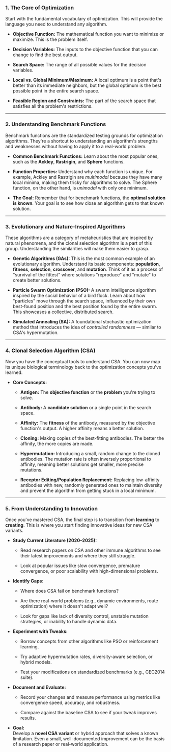 ### **1. The Core of Optimization**

Start with the fundamental vocabulary of optimization. This will provide the language you need to understand any algorithm.

- **Objective Function:** The mathematical function you want to minimize or maximize. This is the problem itself.
    
- **Decision Variables:** The inputs to the objective function that you can change to find the best output.
    
- **Search Space:** The range of all possible values for the decision variables.
    
- **Local vs. Global Minimum/Maximum:** A local optimum is a point that's better than its immediate neighbors, but the global optimum is the best possible point in the entire search space.
    
- **Feasible Region and Constraints:** The part of the search space that satisfies all the problem's restrictions.
    

---

### **2. Understanding Benchmark Functions**

Benchmark functions are the standardized testing grounds for optimization algorithms. They're a shortcut to understanding an algorithm's strengths and weaknesses without having to apply it to a real-world problem.

- **Common Benchmark Functions:** Learn about the most popular ones, such as the **Ackley**, **Rastrigin**, and **Sphere** functions.
    
- **Function Properties:** Understand why each function is unique. For example, Ackley and Rastrigin are _multimodal_ because they have many local minima, making them tricky for algorithms to solve. The Sphere function, on the other hand, is _unimodal_ with only one minimum.
    
- **The Goal:** Remember that for benchmark functions, the **optimal solution is known**. Your goal is to see how close an algorithm gets to that known solution.
    

---

### **3. Evolutionary and Nature-Inspired Algorithms**

These algorithms are a category of metaheuristics that are inspired by natural phenomena, and the clonal selection algorithm is a part of this group. Understanding the similarities will make them easier to grasp.

- **Genetic Algorithms (GAs):** This is the most common example of an evolutionary algorithm. Understand its basic components: **population**, **fitness**, **selection**, **crossover**, and **mutation**. Think of it as a process of "survival of the fittest" where solutions "reproduce" and "mutate" to create better solutions.
    
- **Particle Swarm Optimization (PSO):** A swarm intelligence algorithm inspired by the social behavior of a bird flock. Learn about how "particles" move through the search space, influenced by their own best-found position and the best position found by the entire swarm. This showcases a collective, distributed search.
    
- **Simulated Annealing (SA):** A foundational stochastic optimization method that introduces the idea of _controlled randomness_ — similar to CSA's hypermutation.
    

---

### **4. Clonal Selection Algorithm (CSA)**

Now you have the conceptual tools to understand CSA. You can now map its unique biological terminology back to the optimization concepts you've learned.

- **Core Concepts:**
    
    - **Antigen:** The **objective function** or the **problem** you're trying to solve.
        
    - **Antibody:** A **candidate solution** or a single point in the search space.
        
    - **Affinity:** The **fitness** of the antibody, measured by the objective function's output. A higher affinity means a better solution.
        
    - **Cloning:** Making copies of the best-fitting antibodies. The better the affinity, the more copies are made.
        
    - **Hypermutation:** Introducing a small, random change to the cloned antibodies. The mutation rate is often inversely proportional to affinity, meaning better solutions get smaller, more precise mutations.
        
    - **Receptor Editing/Population Replacement:** Replacing low-affinity antibodies with new, randomly generated ones to maintain diversity and prevent the algorithm from getting stuck in a local minimum.
        

---

### **5. From Understanding to Innovation**

Once you've mastered CSA, the final step is to transition from **learning** to **creating**. This is where you start finding innovative ideas for new CSA variants.

- **Study Current Literature (2020–2025):**
    
    - Read research papers on CSA and other immune algorithms to see their latest improvements and where they still struggle.
        
    - Look at popular issues like slow convergence, premature convergence, or poor scalability with high-dimensional problems.
        
- **Identify Gaps:**
    
    - Where does CSA fail on benchmark functions?
        
    - Are there real-world problems (e.g., dynamic environments, route optimization) where it doesn't adapt well?
        
    - Look for gaps like lack of diversity control, unstable mutation strategies, or inability to handle dynamic data.
        
- **Experiment with Tweaks:**
    
    - Borrow concepts from other algorithms like PSO or reinforcement learning.
        
    - Try adaptive hypermutation rates, diversity-aware selection, or hybrid models.
        
    - Test your modifications on standardized benchmarks (e.g., CEC2014 suite).
        
- **Document and Evaluate:**
    
    - Record your changes and measure performance using metrics like convergence speed, accuracy, and robustness.
        
    - Compare against the baseline CSA to see if your tweak improves results.
        
- **Goal:**  
    Develop a **novel CSA variant** or hybrid approach that solves a known limitation. Even a small, well-documented improvement can be the basis of a research paper or real-world application.